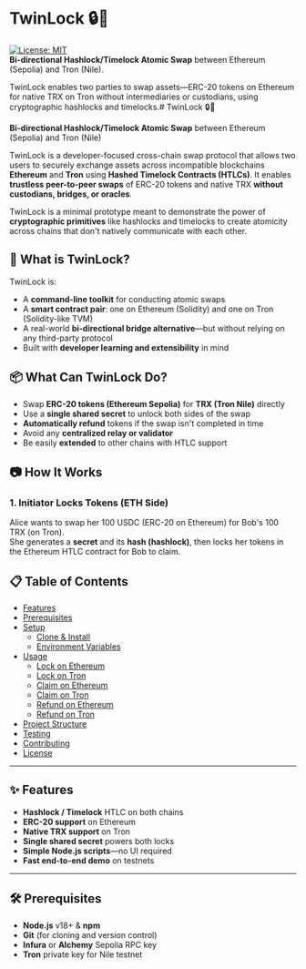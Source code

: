 # TwinLock 🔒🔗

[![License: MIT](https://img.shields.io/badge/License-MIT-blue.svg)](LICENSE)  
**Bi‐directional Hashlock/Timelock Atomic Swap** between Ethereum (Sepolia) and Tron (Nile).

TwinLock enables two parties to swap assets—ERC-20 tokens on Ethereum for native TRX on Tron without intermediaries or custodians, using cryptographic hashlocks and timelocks.# TwinLock 🔒🔗

  
**Bi-directional Hashlock/Timelock Atomic Swap** between Ethereum (Sepolia) and Tron (Nile)

TwinLock is a developer-focused cross-chain swap protocol that allows two users to securely exchange assets across incompatible blockchains **Ethereum** and **Tron** using **Hashed Timelock Contracts (HTLCs)**. It enables **trustless peer-to-peer swaps** of ERC-20 tokens and native TRX **without custodians, bridges, or oracles**.

TwinLock is a minimal prototype meant to demonstrate the power of **cryptographic primitives** like hashlocks and timelocks to create atomicity across chains that don't natively communicate with each other.



## 🧠 What is TwinLock?

TwinLock is:

- A **command-line toolkit** for conducting atomic swaps
- A **smart contract pair**: one on Ethereum (Solidity) and one on Tron (Solidity-like TVM)
- A real-world **bi-directional bridge alternative**—but without relying on any third-party protocol
- Built with **developer learning and extensibility** in mind


## 📦 What Can TwinLock Do?

- Swap **ERC-20 tokens (Ethereum Sepolia)** for **TRX (Tron Nile)** directly
- Use a **single shared secret** to unlock both sides of the swap
- **Automatically refund** tokens if the swap isn't completed in time
- Avoid any **centralized relay or validator**
- Be easily **extended** to other chains with HTLC support



## 📷 How It Works

### 1. Initiator Locks Tokens (ETH Side)

Alice wants to swap her 100 USDC (ERC-20 on Ethereum) for Bob's 100 TRX (on Tron).  
She generates a **secret** and its **hash (hashlock)**, then locks her tokens in the Ethereum HTLC contract for Bob to claim.


## 📋 Table of Contents

- [Features](#features)  
- [Prerequisites](#prerequisites)  
- [Setup](#setup)  
  - [Clone & Install](#clone--install)  
  - [Environment Variables](#environment-variables)  
- [Usage](#usage)  
  - [Lock on Ethereum](#lock-on-ethereum)  
  - [Lock on Tron](#lock-on-tron)  
  - [Claim on Ethereum](#claim-on-ethereum)  
  - [Claim on Tron](#claim-on-tron)  
  - [Refund on Ethereum](#refund-on-ethereum)  
  - [Refund on Tron](#refund-on-tron)  
- [Project Structure](#project-structure)  
- [Testing](#testing)  
- [Contributing](#contributing)  
- [License](#license)  

---

## ✨ Features

- **Hashlock / Timelock** HTLC on both chains  
- **ERC-20 support** on Ethereum  
- **Native TRX support** on Tron  
- **Single shared secret** powers both locks  
- **Simple Node.js scripts**—no UI required  
- **Fast end-to-end demo** on testnets  

---

## 🛠 Prerequisites

- **Node.js** v18+ & **npm**  
- **Git** (for cloning and version control)  
- **Infura** or **Alchemy** Sepolia RPC key  
- **Tron** private key for Nile testnet  




